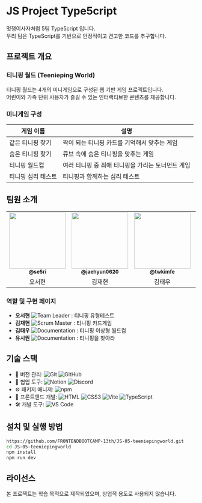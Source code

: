 # JS Project Type5cript

멋쟁이사자처럼 5팀 Type5cript 입니다.  
우리 팀은 TypeScript를 기반으로 안정적이고 견고한 코드를 추구합니다.

## 프로젝트 개요

### 티니핑 월드 (Teenieping World)

티니핑 월드는 4개의 미니게임으로 구성된 웹 기반 게임 프로젝트입니다.  
어린이와 가족 단위 사용자가 즐길 수 있는 인터랙티브한 콘텐츠를 제공합니다.

<!-- ### 배포 사이트

🎮 [Teenieping World 바로가기]() -->

### 미니게임 구성

| 게임 이름          | 설명                                              |
| ------------------ | ------------------------------------------------- |
| 같은 티니핑 찾기   | 짝이 되는 티니핑 카드를 기억해서 맞추는 게임      |
| 숨은 티니핑 찾기   | 큐브 속에 숨은 티니핑을 맞추는 게임               |
| 티니핑 월드컵      | 여러 티니핑 중 최애 티니핑을 가리는 토너먼트 게임 |
| 티니핑 심리 테스트 | 티니핑과 함께하는 심리 테스트                     |

## 팀원 소개

<table>
  <tbody>
    <tr>
      <td align="center"><a href="https://github.com/se5ri"><img src="https://avatars.githubusercontent.com/u/198020557?v=4" width="150" height="150" alt=""/><br /><sub><b> @se5ri </b></a></td>
      <td align="center"><a href="https://github.com/jaehyun0620"><img src="https://avatars.githubusercontent.com/u/68936398?v=4" width="150" height="150" alt=""/><br /><sub><b> @jaehyun0620 </b></a></td>
      <td align="center"><a href="https://github.com/twkimfe"><img src="https://avatars.githubusercontent.com/u/180376076?v=4" width="150" height="150" alt=""/><br /><sub><b> @twkimfe </b></a></td>
      <td align="center"><a href="https://github.com/SiwonYoo"><img src="https://avatars.githubusercontent.com/u/90040577?v=4" width="150" height="150" alt=""/><br /><sub><b> @SiwonYoo </b></a></td>
    </tr>
    <tr>
      <td align="center">오서현</td>
      <td align="center">김재현</td>
      <td align="center">김태우</td>
      <td align="center">유시원</td>
    </tr>
  </tbody>
</table>

### 역할 및 구현 페이지

- **오서현** ![Team Leader](https://img.shields.io/badge/Team%20Leader-FF5733?style=flat) : 티니핑 유형테스트
- **김재현** ![Scrum Master](https://img.shields.io/badge/Scrum%20Master-1E90FF?style=flat) : 티니핑 카드게임
- **김태우** ![Documentation](https://img.shields.io/badge/Documentation-4CAF50?style=flat) : 티니핑 이상형 월드컴
- **유시원** ![Documentation](https://img.shields.io/badge/Documentation-4CAF50?style=flat) : 티니핑을 찾아라

## 기술 스택

- 📂 버전 관리: ![Git](https://img.shields.io/badge/Git-F05032style=flat&logo=git&logoColor=white) ![GitHub](https://img.shields.io/badge/GitHub-181717?style=flat&logo=github&logoColor=white)
- 🤝 협업 도구: ![Notion](https://img.shields.io/badge/Notion-000000?style=flat&logo=notion&logoColor=white) ![Discord](https://img.shields.io/badge/Discord-5865F2?style=flat&logo=discord&logoColor=white)
- ⚙️ 패키지 매니저: ![npm](https://img.shields.io/badge/npm-CB3837?style=flat&logo=npm&logoColor=white)
- 🎨 프론트엔드 개발: ![HTML](https://img.shields.io/badge/HTML-E34F26?style=flat&logo=html5&logoColor=white) ![CSS3](https://img.shields.io/badge/CSS3-1572B6?style=flat&logo=css3&logoColor=white) ![Vite](https://img.shields.io/badge/Vite-646CFF?style=flat&logo=vite&logoColor=white) ![TypeScript](https://img.shields.io/badge/TypeScript-3178C6?style=flat&logo=typescript&logoColor=white)
- 🛠 개발 도구: ![VS Code](https://img.shields.io/badge/VS%20Code-007ACC?style=flat&logo=visualstudiocode&logoColor=white)

## 설치 및 실행 방법

```bash
https://github.com/FRONTENDBOOTCAMP-13th/JS-05-teeniepingworld.git
cd JS-05-teeniepingworld
npm install
npm run dev
```

## 라이선스

본 프로젝트는 학습 목적으로 제작되었으며, 상업적 용도로 사용되지 않습니다.
